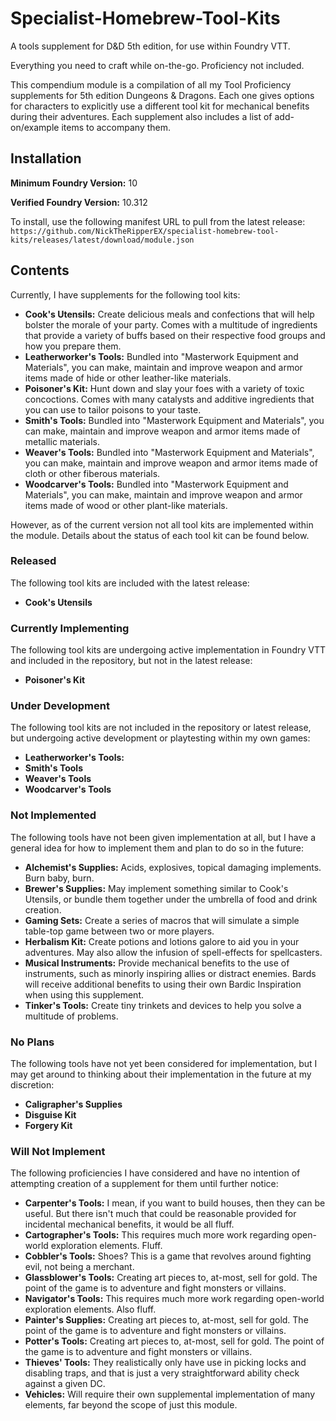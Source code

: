 # Specialist-Homebrew-Tool-Kits

A tools supplement for D&D 5th edition, for use within Foundry VTT. 

Everything you need to craft while on-the-go. Proficiency not included.

This compendium module is a compilation of all my Tool Proficiency supplements for 5th edition Dungeons & Dragons. Each one gives options for characters to explicitly use a different tool kit for mechanical benefits during their adventures. Each supplement also includes a list of add-on/example items to accompany them.

## Installation

**Minimum Foundry Version:** 10

**Verified Foundry Version:** 10.312

To install, use the following manifest URL to pull from the latest release: `https://github.com/NickTheRipperEX/specialist-homebrew-tool-kits/releases/latest/download/module.json`

## Contents

Currently, I have supplements for the following tool kits:

- **Cook's Utensils:** Create delicious meals and confections that will help bolster the morale of your party. Comes with a multitude of ingredients that provide a variety of buffs based on their respective food groups and how you prepare them.
- **Leatherworker's Tools:** Bundled into "Masterwork Equipment and Materials", you can make, maintain and improve weapon and armor items made of hide or other leather-like materials.
- **Poisoner's Kit:** Hunt down and slay your foes with a variety of toxic concoctions. Comes with many catalysts and additive ingredients that you can use to tailor poisons to your taste.
- **Smith's Tools:** Bundled into "Masterwork Equipment and Materials", you can make, maintain and improve weapon and armor items made of metallic materials.
- **Weaver's Tools:** Bundled into "Masterwork Equipment and Materials", you can make, maintain and improve weapon and armor items made of cloth or other fiberous materials.
- **Woodcarver's Tools:** Bundled into "Masterwork Equipment and Materials", you can make, maintain and improve weapon and armor items made of wood or other plant-like materials.

However, as of the current version not all tool kits are implemented within the module. Details about the status of each tool kit can be found below.

### Released

The following tool kits are included with the latest release:

- **Cook's Utensils**

### Currently Implementing

The following tool kits are undergoing active implementation in Foundry VTT and included in the repository, but not in the latest release:

- **Poisoner's Kit**


### Under Development

The following tool kits are not included in the repository or latest release, but undergoing active development or playtesting within my own games:

- **Leatherworker's Tools:**
- **Smith's Tools**
- **Weaver's Tools**
- **Woodcarver's Tools**

### Not Implemented

The following tools have not been given implementation at all, but I have a general idea for how to implement them and plan to do so in the future:

- **Alchemist's Supplies:** Acids, explosives, topical damaging implements. Burn baby, burn.
- **Brewer's Supplies:** May implement something similar to Cook's Utensils, or bundle them together under the umbrella of food and drink creation.
- **Gaming Sets:** Create a series of macros that will simulate a simple table-top game between two or more players.
- **Herbalism Kit:** Create potions and lotions galore to aid you in your adventures. May also allow the infusion of spell-effects for spellcasters.
- **Musical Instruments:** Provide mechanical benefits to the use of instruments, such as minorly inspiring allies or distract enemies. Bards will receive additional benefits to using their own Bardic Inspiration when using this supplement.
- **Tinker's Tools:** Create tiny trinkets and devices to help you solve a multitude of problems.

### No Plans

The following tools have not yet been considered for implementation, but I may get around to thinking about their implementation in the future at my discretion:

- **Caligrapher's Supplies**
- **Disguise Kit**
- **Forgery Kit**


### Will Not Implement

The following proficiencies I have considered and have no intention of attempting creation of a supplement for them until further notice:

- **Carpenter's Tools:** I mean, if you want to build houses, then they can be useful. But there isn't much that could be reasonable provided for incidental mechanical benefits, it would be all fluff.
- **Cartographer's Tools:** This requires much more work regarding open-world exploration elements. Fluff.
- **Cobbler's Tools:** Shoes? This is a game that revolves around fighting evil, not being a merchant.
- **Glassblower's Tools:** Creating art pieces to, at-most, sell for gold. The point of the game is to adventure and fight monsters or villains.
- **Navigator's Tools:** This requires much more work regarding open-world exploration elements. Also fluff.
- **Painter's Supplies:** Creating art pieces to, at-most, sell for gold. The point of the game is to adventure and fight monsters or villains.
- **Potter's Tools:** Creating art pieces to, at-most, sell for gold. The point of the game is to adventure and fight monsters or villains.
- **Thieves' Tools:** They realistically only have use in picking locks and disabling traps, and that is just a very straightforward ability check against a given DC.
- **Vehicles:** Will require their own supplemental implementation of many elements, far beyond the scope of just this module.
